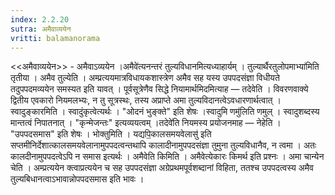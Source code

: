 ```yaml
---
index: 2.2.20
sutra: अमैवाव्ययेन
vritti: balamanorama
---
```


<<अमैवाव्ययेन>> - अमैवाऽव्ययेन ।अमैवे॑त्यनन्तरं तुल्यविधानमित्यध्याहार्यम् । तुल्यार्थैरतुलोपमाभ्या॑मिति तृतीया । अमैव तुल्येति । अम्प्रत्ययमात्रविधायकशास्त्रेण अमैव सह यस्य उपपदसंज्ञा विधीयते तदुपपदमव्ययेन समस्यत इति यावत् । पूर्वसूत्रेणैव सिद्धे नियामार्थमिदमित्याह — तदेवेति । विवरणवाक्ये द्वितीय एवकारो नियमलभ्यः, न तु सूत्रस्थः, तस्य अप्राप्ते अमा तुल्यविदानत्वेऽवधारणार्थत्वात् । स्वादुङ्कारमिति । स्वादुंकृत्वेत्यर्थः । "ओदनं भुङ्क्ते" इति शेषः ।स्वादुमि णमु॑लिति णमुल् । स्वादुशब्दस्य मान्तत्वं निपातनात् । "कृन्मेजन्तः" इत्यव्ययत्वम् ।तदेवे॑ति नियमस्य प्रयोजनमाह — नेहेति । "उपपदसमास" इति शेषः । भोक्तुमिति । यद्यपि॒कालसमयवेलासु॑ इति सप्तमीनिर्देशात्कालसमयवेलानामुपपदत्वन्तथापि कालादीनामुपपदसंज्ञा तुमुना तुल्यविधानैव, न त्वमा । अतः कालदीनामुपपदत्वेऽपि न समास इत्यर्थः । अमैवेति किमिति । अमैवेत्येकारः किमर्थ इति प्रश्नः । अमा चान्येन चेति । अम्प्रत्ययेन क्त्वाप्रत्ययेन च सह उपपदसंज्ञा अग्रेप्रथमपूर्वशब्दानां विहिता, ततश्च उपपदत्वस्य अमैव तुल्यबिधानत्वाऽभावान्नोपपदसमास इति भावः । 